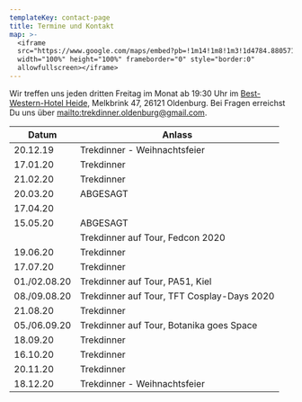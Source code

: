 ```yaml
---
templateKey: contact-page
title: Termine und Kontakt
map: >-
  <iframe
  src="https://www.google.com/maps/embed?pb=!1m14!1m8!1m3!1d4784.880571811187!2d8.202221!3d53.156139!3m2!1i1024!2i768!4f13.1!3m3!1m2!1s0x0%3A0xc8970fb1feaefc4c!2sBest+Western+Hotel+Heide+Oldenburg!5e0!3m2!1sen!2sus!4v1563031014541!5m2!1sen!2sus"
  width="100%" height="100%" frameborder="0" style="border:0"
  allowfullscreen></iframe>
---
```

Wir treffen uns jeden dritten Freitag im Monat ab 19:30 Uhr im [Best-Western-Hotel Heide](https://www.hotel-heide-oldenburg.de/), Melkbrink 47, 26121 Oldenburg. Bei Fragen erreichst Du uns über <mailto:trekdinner.oldenburg@gmail.com>.

| Datum        | Anlass                                     |
| ------------ | ------------------------------------------ |
| 20.12.19     | Trekdinner - Weihnachtsfeier               |
| 17.01.20     | Trekdinner                                 |
| 21.02.20     | Trekdinner                                 |
| 20.03.20     | ABGESAGT                                   |
| 17.04.20     |                                            |
| 15.05.20     | ABGESAGT                                   |
|              | Trekdinner auf Tour, Fedcon 2020           |
| 19.06.20     | Trekdinner                                 |
| 17.07.20     | Trekdinner                                 |
| 01./02.08.20 | Trekdinner auf Tour, PA51, Kiel            |
| 08./09.08.20 | Trekdinner auf Tour, TFT Cosplay-Days 2020 |
| 21.08.20     | Trekdinner                                 |
| 05./06.09.20 | Trekdinner auf Tour, Botanika goes Space   |
| 18.09.20     | Trekdinner                                 |
| 16.10.20     | Trekdinner                                 |
| 20.11.20     | Trekdinner                                 |
| 18.12.20     | Trekdinner - Weihnachtsfeier               |
